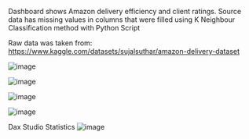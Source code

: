 Dashboard shows Amazon delivery efficiency and client ratings. 
Source data has missing values in columns that were filled using K Neighbour Classification method with Python Script

Raw data was taken from:
https://www.kaggle.com/datasets/sujalsuthar/amazon-delivery-dataset

![image](https://github.com/user-attachments/assets/a5314470-42d0-4a6a-9693-b546cb70e83b)

![image](https://github.com/user-attachments/assets/e69eddd7-8749-4538-8832-d41f9b26005a)

![image](https://github.com/user-attachments/assets/92590f11-566a-42ac-aa6f-f077b1ed60e1)

![image](https://github.com/user-attachments/assets/39fc9341-7ed7-4dc9-bbd7-d67acf67b3f2)

Dax Studio Statistics
![image](https://github.com/user-attachments/assets/7bf55ec5-9c50-47ba-bfaa-0bd68c54843d)
